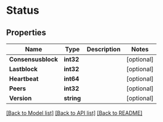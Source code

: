 # Status

## Properties

Name | Type | Description | Notes
------------ | ------------- | ------------- | -------------
**Consensusblock** | **int32** |  | [optional] 
**Lastblock** | **int32** |  | [optional] 
**Heartbeat** | **int64** |  | [optional] 
**Peers** | **int32** |  | [optional] 
**Version** | **string** |  | [optional] 

[[Back to Model list]](../README.md#documentation-for-models) [[Back to API list]](../README.md#documentation-for-api-endpoints) [[Back to README]](../README.md)


